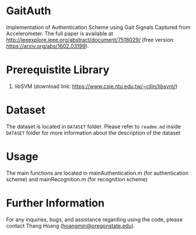 # GaitAuth
Implementation of Authentication Scheme using Gait Signals Captured from Accelerometer. The full paper is available at http://ieeexplore.ieee.org/abstract/document/7518029/ (free version: https://arxiv.org/abs/1602.03199).

# Prerequistite Library

1. libSVM (download link: https://www.csie.ntu.edu.tw/~cjlin/libsvm/)

# Dataset
The dataset is located in ``DATASET`` folder. Please refer to ``readme.md`` inside ``DATASET`` folder for more information about the description of the dataset

# Usage
The main functions are located in mainAuthentication.m (for authentication scheme) and mainRecognition.m (for recognition scheme)

# Further Information
For any inquiries, bugs, and assistance regarding using the code, please contact Thang Hoang (hoangmin@oregonstate.edu).
